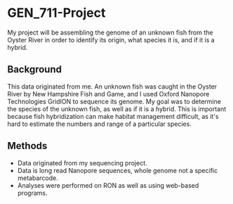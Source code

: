 # GEN_711-Project

My project will be assembling the genome of an unknown fish from the Oyster River in order to identify its origin, what species it is, and if it is a hybrid.

## Background

This data originated from me. An unknown fish was caught in the Oyster River by New Hampshire Fish and Game, and I used Oxford Nanopore Technologies GridION to sequence its genome. My goal was to determine the species of the unknown fish, as well as if it is a hybrid. This is important because fish hybridization can make habitat management difficult, as it's hard to estimate the numbers and range of a particular species.

## Methods

* Data originated from my sequencing project.
* Data is long read Nanopore sequences, whole genome not a specific metabarcode.
* Analyses were performed on RON as well as using web-based programs.

